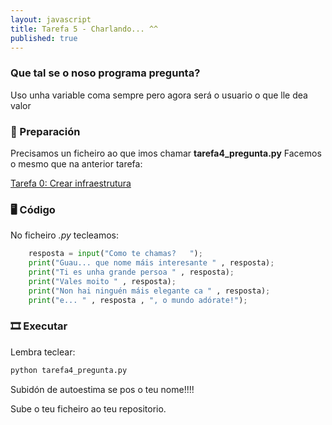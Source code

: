 ```yaml
---
layout: javascript
title: Tarefa 5 - Charlando... ^^
published: true
---
```

### Que tal se o noso programa pregunta?

Uso unha variable coma sempre pero agora será o usuario o que lle dea valor

### 🧺 Preparación

Precisamos un ficheiro ao que imos chamar **tarefa4_pregunta.py** Facemos o mesmo que na anterior tarefa:

[ Tarefa 0: Crear infraestrutura](../t0)

### 🖥 Código

No ficheiro *.py* tecleamos:

```python
    resposta = input("Como te chamas?   ");
    print("Guau... que nome máis interesante " , resposta);
    print("Ti es unha grande persoa " , resposta);
    print("Vales moito " , resposta);
    print("Non hai ninguén máis elegante ca " , resposta);
    print("e... " , resposta , ", o mundo adórate!");
```

### 🎞 Executar

Lembra teclear:
```bash
python tarefa4_pregunta.py
```

Subidón de autoestima se pos o teu nome!!!!

Sube o teu ficheiro ao teu repositorio.

